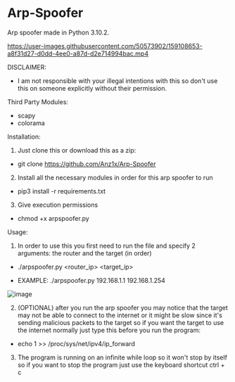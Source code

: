 # Arp-Spoofer
Arp spoofer made in Python 3.10.2.

https://user-images.githubusercontent.com/50573902/159108653-a8f31d27-d0dd-4ee0-a87d-d2e714994bac.mp4

DISCLAIMER:

- I am not responsible with your illegal intentions with this so don't use this on someone explicitly without their permission.

Third Party Modules:

- scapy
- colorama

Installation:

1. Just clone this or download this as a zip:

- git clone https://github.com/Anz1x/Arp-Spoofer

2. Install all the necessary modules in order for this arp spoofer to run

- pip3 install -r requirements.txt

3. Give execution permissions

- chmod +x arpspoofer.py

Usage:

1. In order to use this you first need to run the file and specify 2 arguments: the router and the target (in order)

- ./arpspoofer.py <router_ip> <target_ip>

- EXAMPLE: ./arpspoofer.py 192.168.1.1 192.168.1.254


![image](https://user-images.githubusercontent.com/50573902/159108132-33cea26c-e60d-4333-84ad-88165c1b0ed2.png)

2. (OPTIONAL) after you run the arp spoofer you may notice that the target may not be able to connect to the internet or it might be slow since it's sending malicious packets to the target so if you want the target to use the internet normally just type this before you run the program:

- echo 1 >> /proc/sys/net/ipv4/ip_forward

3. The program is running on an infinite while loop so it won't stop by itself so if you want to stop the program just use the keyboard shortcut ctrl + c
